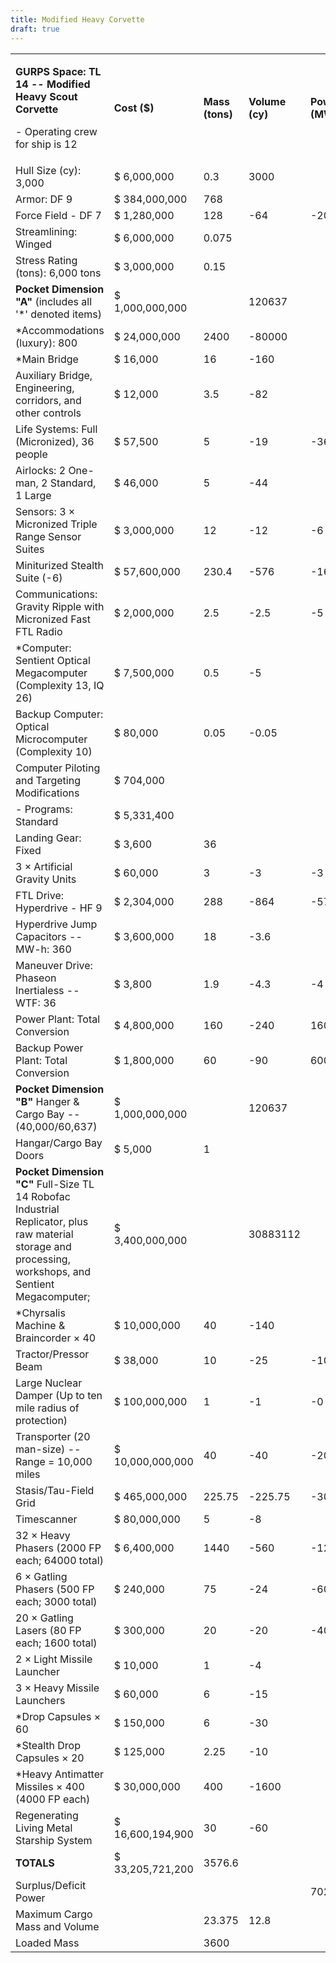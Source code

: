 ```yaml
---
title: Modified Heavy Corvette
draft: true
---
```

<table>
<colgroup>
<col style="width: 59%" />
<col style="width: 15%" />
<col style="width: 7%" />
<col style="width: 10%" />
<col style="width: 8%" />
</colgroup>
<tbody>
<tr class="odd">
<td><p><strong>GURPS Space: TL 14 -- Modified Heavy Scout
Corvette</strong></p>
<p>- Operating crew for ship is 12</p></td>
<td><strong>Cost ($)</strong></td>
<td><strong>Mass (tons)</strong></td>
<td><strong>Volume (cy)</strong></td>
<td><strong>Power (MW)</strong></td>
</tr>
<tr class="even">
<td>Hull Size (cy): 3,000</td>
<td>$ 6,000,000</td>
<td>0.3</td>
<td>3000</td>
<td></td>
</tr>
<tr class="odd">
<td>Armor: DF 9</td>
<td>$ 384,000,000</td>
<td>768</td>
<td></td>
<td></td>
</tr>
<tr class="even">
<td>Force Field - DF 7</td>
<td>$ 1,280,000</td>
<td>128</td>
<td>-64</td>
<td>-20</td>
</tr>
<tr class="odd">
<td>Streamlining: Winged</td>
<td>$ 6,000,000</td>
<td>0.075</td>
<td></td>
<td></td>
</tr>
<tr class="even">
<td>Stress Rating (tons): 6,000 tons</td>
<td>$ 3,000,000</td>
<td>0.15</td>
<td></td>
<td></td>
</tr>
<tr class="odd">
<td><strong>Pocket Dimension "A"</strong> (includes all '*' denoted
items)</td>
<td>$ 1,000,000,000</td>
<td></td>
<td>120637</td>
<td></td>
</tr>
<tr class="even">
<td>*Accommodations (luxury): 800</td>
<td>$ 24,000,000</td>
<td>2400</td>
<td>-80000</td>
<td></td>
</tr>
<tr class="odd">
<td>*Main Bridge</td>
<td>$ 16,000</td>
<td>16</td>
<td>-160</td>
<td></td>
</tr>
<tr class="even">
<td>Auxiliary Bridge, Engineering, corridors, and other controls</td>
<td>$ 12,000</td>
<td>3.5</td>
<td>-82</td>
<td></td>
</tr>
<tr class="odd">
<td>Life Systems: Full (Micronized), 36 people</td>
<td>$ 57,500</td>
<td>5</td>
<td>-19</td>
<td>-36</td>
</tr>
<tr class="even">
<td>Airlocks: 2 One-man, 2 Standard, 1 Large</td>
<td>$ 46,000</td>
<td>5</td>
<td>-44</td>
<td></td>
</tr>
<tr class="odd">
<td>Sensors: 3 × Micronized Triple Range Sensor Suites</td>
<td>$ 3,000,000</td>
<td>12</td>
<td>-12</td>
<td>-6</td>
</tr>
<tr class="even">
<td>Miniturized Stealth Suite (-6)</td>
<td>$ 57,600,000</td>
<td>230.4</td>
<td>-576</td>
<td>-16</td>
</tr>
<tr class="odd">
<td>Communications: Gravity Ripple with Micronized Fast FTL Radio</td>
<td>$ 2,000,000</td>
<td>2.5</td>
<td>-2.5</td>
<td>-5</td>
</tr>
<tr class="even">
<td>*Computer: Sentient Optical Megacomputer (Complexity 13, IQ 26)</td>
<td>$ 7,500,000</td>
<td>0.5</td>
<td>-5</td>
<td></td>
</tr>
<tr class="odd">
<td>Backup Computer: Optical Microcomputer (Complexity 10)</td>
<td>$ 80,000</td>
<td>0.05</td>
<td>-0.05</td>
<td></td>
</tr>
<tr class="even">
<td>Computer Piloting and Targeting Modifications</td>
<td>$ 704,000</td>
<td></td>
<td></td>
<td></td>
</tr>
<tr class="odd">
<td>- Programs: Standard</td>
<td>$ 5,331,400</td>
<td></td>
<td></td>
<td></td>
</tr>
<tr class="even">
<td>Landing Gear: Fixed</td>
<td>$ 3,600</td>
<td>36</td>
<td></td>
<td></td>
</tr>
<tr class="odd">
<td>3 × Artificial Gravity Units</td>
<td>$ 60,000</td>
<td>3</td>
<td>-3</td>
<td>-3</td>
</tr>
<tr class="even">
<td>FTL Drive: Hyperdrive - HF 9</td>
<td>$ 2,304,000</td>
<td>288</td>
<td>-864</td>
<td>-576</td>
</tr>
<tr class="odd">
<td>Hyperdrive Jump Capacitors -- MW-h: 360</td>
<td>$ 3,600,000</td>
<td>18</td>
<td>-3.6</td>
<td></td>
</tr>
<tr class="even">
<td>Maneuver Drive: Phaseon Inertialess -- WTF: 36</td>
<td>$ 3,800</td>
<td>1.9</td>
<td>-4.3</td>
<td>-4</td>
</tr>
<tr class="odd">
<td>Power Plant: Total Conversion</td>
<td>$ 4,800,000</td>
<td>160</td>
<td>-240</td>
<td>16000</td>
</tr>
<tr class="even">
<td>Backup Power Plant: Total Conversion</td>
<td>$ 1,800,000</td>
<td>60</td>
<td>-90</td>
<td>6000</td>
</tr>
<tr class="odd">
<td><strong>Pocket Dimension "B"</strong> Hanger &amp; Cargo Bay --
(40,000/60,637)</td>
<td>$ 1,000,000,000</td>
<td></td>
<td>120637</td>
<td></td>
</tr>
<tr class="even">
<td>Hangar/Cargo Bay Doors</td>
<td>$ 5,000</td>
<td>1</td>
<td></td>
<td></td>
</tr>
<tr class="odd">
<td><strong>Pocket Dimension "C"</strong> Full-Size TL 14 Robofac
Industrial Replicator, plus raw material storage and processing,
workshops, and Sentient Megacomputer;</td>
<td>$ 3,400,000,000</td>
<td></td>
<td>30883112</td>
<td></td>
</tr>
<tr class="even">
<td>*Chyrsalis Machine &amp; Braincorder × 40</td>
<td>$ 10,000,000</td>
<td>40</td>
<td>-140</td>
<td></td>
</tr>
<tr class="odd">
<td>Tractor/Pressor Beam</td>
<td>$ 38,000</td>
<td>10</td>
<td>-25</td>
<td>-10</td>
</tr>
<tr class="even">
<td>Large Nuclear Damper (Up to ten mile radius of protection)</td>
<td>$ 100,000,000</td>
<td>1</td>
<td>-1</td>
<td>-0</td>
</tr>
<tr class="odd">
<td>Transporter (20 man-size) -- Range = 10,000 miles</td>
<td>$ 10,000,000,000</td>
<td>40</td>
<td>-40</td>
<td>-200</td>
</tr>
<tr class="even">
<td>Stasis/Tau-Field Grid</td>
<td>$ 465,000,000</td>
<td>225.75</td>
<td>-225.75</td>
<td>-301</td>
</tr>
<tr class="odd">
<td>Timescanner</td>
<td>$ 80,000,000</td>
<td>5</td>
<td>-8</td>
<td></td>
</tr>
<tr class="even">
<td>32 × Heavy Phasers (2000 FP each; 64000 total)</td>
<td>$ 6,400,000</td>
<td>1440</td>
<td>-560</td>
<td>-12800</td>
</tr>
<tr class="odd">
<td>6 × Gatling Phasers (500 FP each; 3000 total)</td>
<td>$ 240,000</td>
<td>75</td>
<td>-24</td>
<td>-600</td>
</tr>
<tr class="even">
<td>20 × Gatling Lasers (80 FP each; 1600 total)</td>
<td>$ 300,000</td>
<td>20</td>
<td>-20</td>
<td>-400</td>
</tr>
<tr class="odd">
<td>2 × Light Missile Launcher</td>
<td>$ 10,000</td>
<td>1</td>
<td>-4</td>
<td></td>
</tr>
<tr class="even">
<td>3 × Heavy Missile Launchers</td>
<td>$ 60,000</td>
<td>6</td>
<td>-15</td>
<td></td>
</tr>
<tr class="odd">
<td>*Drop Capsules × 60</td>
<td>$ 150,000</td>
<td>6</td>
<td>-30</td>
<td></td>
</tr>
<tr class="even">
<td>*Stealth Drop Capsules × 20</td>
<td>$ 125,000</td>
<td>2.25</td>
<td>-10</td>
<td></td>
</tr>
<tr class="odd">
<td>*Heavy Antimatter Missiles × 400 (4000 FP each)</td>
<td>$ 30,000,000</td>
<td>400</td>
<td>-1600</td>
<td></td>
</tr>
<tr class="even">
<td>Regenerating Living Metal Starship System</td>
<td>$ 16,600,194,900</td>
<td>30</td>
<td>-60</td>
<td></td>
</tr>
<tr class="odd">
<td><strong>TOTALS</strong></td>
<td>$ 33,205,721,200</td>
<td>3576.6</td>
<td></td>
<td></td>
</tr>
<tr class="even">
<td>Surplus/Deficit Power</td>
<td></td>
<td></td>
<td></td>
<td>7023</td>
</tr>
<tr class="odd">
<td>Maximum Cargo Mass and Volume</td>
<td></td>
<td>23.375</td>
<td>12.8</td>
<td></td>
</tr>
<tr class="even">
<td>Loaded Mass</td>
<td></td>
<td>3600</td>
<td></td>
<td></td>
</tr>
</tbody>
</table>
